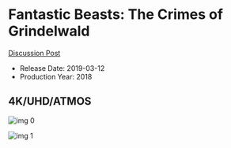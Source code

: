 # Fantastic Beasts: The Crimes of Grindelwald

[Discussion Post](https://www.avsforum.com/threads/bass-eq-for-filtered-movies.2995212/post-57678228)

* Release Date: 2019-03-12
* Production Year: 2018

## 4K/UHD/ATMOS

![img 0](https://i.imgur.com/XydhTgD.jpg)

![img 1](https://i.imgur.com/Wb0zGwR.jpg)

